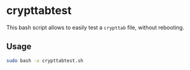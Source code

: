 # crypttabtest

This bash script allows to easily test a `crypttab` file, without rebooting.

## Usage

```bash
sudo bash -x crypttabtest.sh
```
